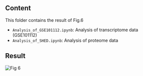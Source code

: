 ## Content

This folder contains the result of Fig.6

- `Analysis_of_GSE101112.ipynb`: Analysis of transcriptome data (GSE101112)
- `Analysis_of_SHED.ipynb`: Analysis of proteome data



## Result

![Fig 6](https://ars.els-cdn.com/content/image/1-s2.0-S1465324921007544-gr6.jpg)

[^Fig.6]: Analysis of differential [protein expression](https://www.sciencedirect.com/topics/medicine-and-dentistry/protein-expression) and verification. (A) Volcano map of differentially expressed genes, with [proteomics](https://www.sciencedirect.com/topics/medicine-and-dentistry/proteomics) (| log2FC | >0.1, *P* < 0.05) (left) and [RNA sequencing](https://www.sciencedirect.com/topics/medicine-and-dentistry/rna-sequence) (| log2FC | >0.25, *P* < 0.05) (right). Red = upregulated. Green = downregulated. (B) Venn diagram of protein differences between the SHED group and CMS121 group. Red = SHED group. Green = CMS121 group. Orange = co-differentially expressed protein group. (C) Expression of Hook3, [MIF](https://www.sciencedirect.com/topics/medicine-and-dentistry/migration-inhibition-factor), Micos13 and [Rps9](https://www.sciencedirect.com/topics/medicine-and-dentistry/ribosome-protein) in Ctrl and SHED sample. (D) Heat map of [differential gene expression](https://www.sciencedirect.com/topics/biochemistry-genetics-and-molecular-biology/differential-gene-expression) in each sample. Red = high expression. Green = low expression. Protein expression level in [SAMP8](https://www.sciencedirect.com/topics/biochemistry-genetics-and-molecular-biology/senescence-accelerated-mouse) mice injected with SHEDs (left) and [mRNA expression level](https://www.sciencedirect.com/topics/biochemistry-genetics-and-molecular-biology/mrna-expression-level) in SAMP8 mice injected with CMS121 (right). (E) Protein levels of MIF, Hook3 and Mic13 in hippocampal region, as detected by [western blot](https://www.sciencedirect.com/topics/medicine-and-dentistry/western-blot) and measured by ImageJ. (F) [Quantitative analysis](https://www.sciencedirect.com/topics/medicine-and-dentistry/quantitative-analysis) of western blot results. **P* < 0.05, ***P* < 0.01. Ctrl, control; FC, fold change; mRNA, messenger RNA.

